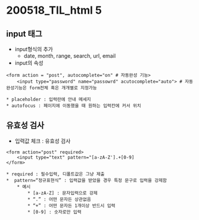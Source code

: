 # 200518_TIL_html 5 
## input  태그
* input형식의 추가
	* date, month, range, search, url, email
* input의 속성
```
<form action = "post", autocomplete="on" # 자동완성 기능>
	<input type="password" name="passowrd" acutocomplete="auto"> # 자동완성기능은 form전체 혹은 개개별로 지정가능 
```
	* placeholder : 입력란에 안내 메세지 
	* autofocus : 페이지에 이동했을 때 원하는 입력칸에 커서 위치

## 유효성 검사
* 입력값 체크 : 유효성 검사
```
<form action="post" required>
	<input type="text" pattern="[a-zA-Z'].+[0-9]
</form> 
```
	* required : 필수입력, 디폴트값은 그냥 제출
	*  pattern=“정규표현식” : 입력값을 받았을 경우 특정 문구로 입력을 강제함
		* 예시
			* [a-zA-Z] : 문자입력으로 강제
			* “.” : 어떤 문자든 상관없음
			* “+” : 어떤 문자든 1개이상 반드시 입력
			* [0-9] : 숫자로만 입력
